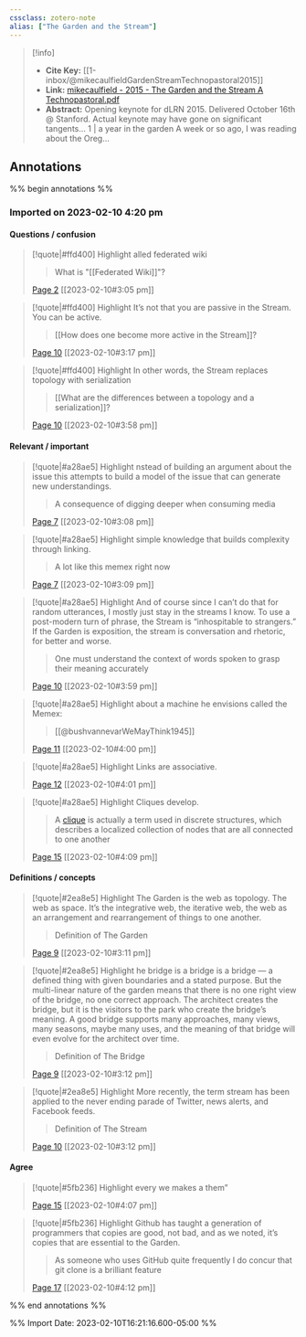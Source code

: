 ```yaml
---
cssclass: zotero-note
alias: ["The Garden and the Stream"]
---
```


> [!info]
> - **Cite Key:** [[1-inbox/@mikecaulfieldGardenStreamTechnopastoral2015]]
> - **Link:** [mikecaulfield - 2015 - The Garden and the Stream A Technopastoral.pdf](file://C:\Users\willc\Zotero\storage\4DIUZ7GC\mikecaulfield%20-%202015%20-%20The%20Garden%20and%20the%20Stream%20A%20Technopastoral.pdf)
> - **Abstract:** Opening keynote for dLRN 2015. Delivered October 16th @ Stanford. Actual keynote may have gone on significant tangents… 1 | a year in the garden A week or so ago, I was reading about the Oreg…

## Annotations
%% begin annotations %%
### Imported on 2023-02-10 4:20 pm

#### Questions / confusion

> [!quote|#ffd400] Highlight
> alled federated wiki
>
>> What is "[[Federated Wiki]]"?
>
> [Page 2](zotero://open-pdf/library/items/4DIUZ7GC?page=2) [[2023-02-10#3:05 pm]]

> [!quote|#ffd400] Highlight
> It’s not that you are passive in the Stream. You can be active.
>
>> [[How does one become more active in the Stream]]?
>
> [Page 10](zotero://open-pdf/library/items/4DIUZ7GC?page=10) [[2023-02-10#3:17 pm]]

> [!quote|#ffd400] Highlight
> In other words, the Stream replaces topology with serialization
>
>> [[What are the differences between a topology and a serialization]]?
>
> [Page 10](zotero://open-pdf/library/items/4DIUZ7GC?page=10) [[2023-02-10#3:58 pm]]

#### Relevant / important

> [!quote|#a28ae5] Highlight
> nstead of building an argument about the issue this attempts to build a model of the issue that can generate new understandings.
>
>> A consequence of digging deeper when consuming media
>
> [Page 7](zotero://open-pdf/library/items/4DIUZ7GC?page=7) [[2023-02-10#3:08 pm]]

> [!quote|#a28ae5] Highlight
> simple knowledge that builds complexity through linking.
>
>> A lot like this memex right now
>
> [Page 7](zotero://open-pdf/library/items/4DIUZ7GC?page=7) [[2023-02-10#3:09 pm]]

> [!quote|#a28ae5] Highlight
> And of course since I can’t do that for random utterances, I mostly just stay in the streams I know. To use a post-modern turn of phrase, the Stream is “inhospitable to strangers.” If the Garden is exposition, the stream is conversation and rhetoric, for better and worse.
>
>> One must understand the context of words spoken to grasp their meaning accurately
>
> [Page 10](zotero://open-pdf/library/items/4DIUZ7GC?page=10) [[2023-02-10#3:59 pm]]

> [!quote|#a28ae5] Highlight
> about a machine he envisions called the Memex:
>
>> [[@bushvannevarWeMayThink1945]]
>
> [Page 11](zotero://open-pdf/library/items/4DIUZ7GC?page=11) [[2023-02-10#4:00 pm]]

> [!quote|#a28ae5] Highlight
> Links are associative.
>
> [Page 12](zotero://open-pdf/library/items/4DIUZ7GC?page=12) [[2023-02-10#4:01 pm]]

> [!quote|#a28ae5] Highlight
> Cliques develop.
>
>> A [clique](https://en.wikipedia.org/wiki/Clique_(graph_theory)) is actually a term used in discrete structures, which describes a localized collection of nodes that are all connected to one another 
>
> [Page 15](zotero://open-pdf/library/items/4DIUZ7GC?page=15) [[2023-02-10#4:09 pm]]

#### Definitions / concepts

> [!quote|#2ea8e5] Highlight
> The Garden is the web as topology. The web as space. It’s the integrative web, the iterative web, the web as an arrangement and rearrangement of things to one another.
>
>> Definition of The Garden
>
> [Page 9](zotero://open-pdf/library/items/4DIUZ7GC?page=9) [[2023-02-10#3:11 pm]]

> [!quote|#2ea8e5] Highlight
> he bridge is a bridge is a bridge — a defined thing with given boundaries and a stated purpose. But the multi-linear nature of the garden means that there is no one right view of the bridge, no one correct approach. The architect creates the bridge, but it is the visitors to the park who create the bridge’s meaning. A good bridge supports many approaches, many views, many seasons, maybe many uses, and the meaning of that bridge will even evolve for the architect over time.
>
>> Definition of The Bridge
>
> [Page 9](zotero://open-pdf/library/items/4DIUZ7GC?page=9) [[2023-02-10#3:12 pm]]

> [!quote|#2ea8e5] Highlight
> More recently, the term stream has been applied to the never ending parade of Twitter, news alerts, and Facebook feeds.
>
>> Definition of The Stream
>
> [Page 10](zotero://open-pdf/library/items/4DIUZ7GC?page=10) [[2023-02-10#3:12 pm]]

#### Agree

> [!quote|#5fb236] Highlight
> every we makes a them”
>
> [Page 15](zotero://open-pdf/library/items/4DIUZ7GC?page=15) [[2023-02-10#4:07 pm]]

> [!quote|#5fb236] Highlight
> Github has taught a generation of programmers that copies are good, not bad, and as we noted, it’s copies that are essential to the Garden.
>
>> As someone who uses GitHub quite frequently I do concur that git clone is a brilliant feature
>
> [Page 17](zotero://open-pdf/library/items/4DIUZ7GC?page=17) [[2023-02-10#4:12 pm]]


%% end annotations %%

%% Import Date: 2023-02-10T16:21:16.600-05:00 %%
